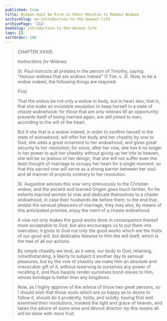 ```yaml
---
published: true
title: Widows must be Firm in their Resolve to Remain Widows
archiveSlug: an-introduction-to-the-devout-life
archivePage: '212'
bookSlug: introduction-to-the-devout-life
tags: []
sortOrder: 100
---
```


> CHAPTER XXXIX.
>
> *Instructions for Widows.*
>
> St. Paul instructs all prelates in the person of Timothy, saying: "Honour widows that are widows indeed" (1 Tim. v. 3). Now, to be a widow indeed, the following things are required:
>
> *First.*
>
> That the widow be not only a widow in body, but in heart also; that is, that she make an inviolable resolution to keep herself in a state of chaste widowhood; for those that are only widows till an opportunity presents itself of being married again, are still joined to men, according to the will of the heart.
>
> But if she that is a widow indeed, in order to confirm herself in the state of widowhood, will offer her body and her chastity by vow to God, she adds a great ornament to her widowhood, and gives great security to her resolution; for since, after her vow, she has it no longer in her power to quit her chastity without giving up her title to heaven, she will be so jealous of her design, that she will not suffer even the least thought of marriage to occupy her heart for a single moment; so that this sacred vow will serve as a strong barrier between her soul and all manner of projects contrary to her resolution.
>
> St. Augustine advises this vow very strenuously to the Christian widow; and the ancient and learned Origen goes much farther, for he exhorts married women to vow and dedicate themselves to a chaste widowhood, in case their husbands die before them; to the end that, amidst the sensual pleasures of marriage, they may also, by means of this anticipated promise, enjoy the merit of a chaste widowhood.
>
> A vow not only makes the good works done in consequence thereof more acceptable to God, but also encourages us to put them into execution; it gives to God not only the good works which are the fruits of our good will, but dedicates likewise to Him the will itself, which is the tree of all our actions.
>
> By simple chastity we lend, as it were, our body to God, retaining, notwithstanding, a liberty to subject it another day to sensual pleasures, but by the vow of chastity we make Him an absolute and irrevocable gift of it, without reserving to ourselves any power of recalling it, and thus happily render ourselves bond-slaves to Him, whose bondage is better than any kingdoms.
>
> Now, as I highly approve of the advice of those two great persons, so I should wish that those souls which are so happy as to desire to follow it, should do it prudently, holily, and solidly, having first well examined their resolutions, invoked the light and grace of heaven, and taken the advice of some wise and devout director: by this means all will be done with more fruit.
